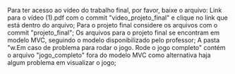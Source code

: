 Para ter acesso ao vídeo do trabalho final, por favor, baixe o arquivo: Link para o vídeo (1).pdf com o commit "video_projeto_final" e clique no link que está dentro do arquivo;
Para o projeto final considere os arquivos com o commit "projeto_final";
Os arquivos para o projeto final se encontram em modelo MVC, seguindo o modelo disponibilizado pelo professor;
A pasta "w.Em caso de problema para rodar o jogo. Rode o jogo completo" contém o arquivo "jogo_completo" fora do modelo MVC como alternativa haja algum problema em visualizar o jogo;
